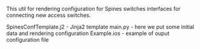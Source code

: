 This util for rendering configuration for Spines switches interfaces for connecting new access switches.

SpinesConfTemplate.j2 - Jinja2 template
main.py - here we put some initial data and rendering configuration
Example.ios - example of ouput configuration file
